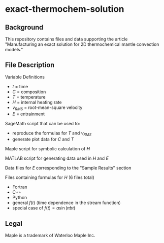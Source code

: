 # exact-thermochem-solution

## Background

This repository contains files and data supporting the article "Manufacturing an exact solution for 2D thermochemical mantle convection models."

## File Description

Variable Definitions
* $t$ = time
* $C$ = composition
* $T$ = temperature
* $H$ = internal heating rate
* $v_{RMS}$ = root-mean-square velocity
* $E$ = entrainment

SageMath script that can be used to:
* reproduce the formulas for $T$ and $v_{RMS}$
* generate plot data for $C$ and $T$

Maple script for symbolic calculation of $H$

MATLAB script for generating data used in $H$ and $E$

Data files for $E$ corresponding to the "Sample Results" section

Files containing formulas for $H$ (6 files total)
* Fortran
* C++
* Python
* general $f(t)$ (time dependence in the stream function)
* special case of $f(t)=a \sin(\pi b t)$

## Legal

Maple is a trademark of Waterloo Maple Inc.
